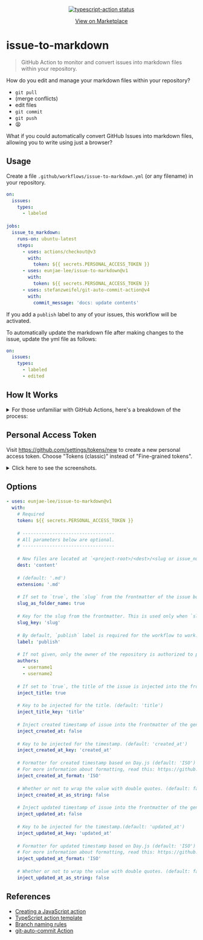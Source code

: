 <p align="center">
  <a href="https://github.com/eunjae-lee/issue-to-markdown/actions"><img alt="typescript-action status" src="https://github.com/eunjae-lee/issue-to-markdown/workflows/build-test/badge.svg"></a>
</p>
<p align="center">
  <a href="https://github.com/marketplace/actions/issue-to-markdown">View on Marketplace</a>
</p>

# issue-to-markdown

> GitHub Action to monitor and convert issues into markdown files within your repository.

How do you edit and manage your markdown files within your repository?

- `git pull`
- (merge conflicts)
- edit files
- `git commit`
- `git push`
- 😫

What if you could automatically convert GitHub Issues into markdown files, allowing you to write using just a browser?

## Usage

Create a file `.github/workflows/issue-to-markdown.yml` (or any filename) in your repository.

```yml
on:
  issues:
    types:
      - labeled

jobs:
  issue_to_markdown:
    runs-on: ubuntu-latest
    steps:
      - uses: actions/checkout@v3
        with:
          token: ${{ secrets.PERSONAL_ACCESS_TOKEN }}
      - uses: eunjae-lee/issue-to-markdown@v1
        with:
          token: ${{ secrets.PERSONAL_ACCESS_TOKEN }}
      - uses: stefanzweifel/git-auto-commit-action@v4
        with:
          commit_message: 'docs: update contents'
```

If you add a `publish` label to any of your issues, this workflow will be activated.

To automatically update the markdown file after making changes to the issue, update the yml file as follows:

```yml
on:
  issues:
    types:
      - labeled
      - edited
```

## How It Works

<details>
<summary>
For those unfamiliar with GitHub Actions, here's a breakdown of the process:
</summary>

1. In this step, the repository is cloned. A personal access token must be provided as token to allow the workflow to commit and push changes to the remote.

```yml
- uses: actions/checkout@v3
  with:
    token: ${{ secrets.PERSONAL_ACCESS_TOKEN }}
```

2. In this step, the issue is transformed into a markdown file, located in its own folder (default location: `content/<slug or issue_number>/index.md`). The token is also necessary here.

```yml
- uses: eunjae-lee/issue-to-markdown@v1
  with:
    token: ${{ secrets.PERSONAL_ACCESS_TOKEN }}
```

3. In this step, changes are committed and pushed to the remote. For more information on customizing the commit, refer to [this](https://github.com/stefanzweifel/git-auto-commit-action).

```yml
- uses: stefanzweifel/git-auto-commit-action@v4
  with:
    commit_message: 'docs: update contents'
```

</details>

## Personal Access Token

Visit https://github.com/settings/tokens/new to create a new personal access token. Choose "Tokens (classic)" instead of "Fine-grained tokens".

<details>
<summary>
Click here to see the screenshots.
</summary>

### 1. Create a personal access token just like the screenshot at https://github.com/settings/tokens/new

![creating personal access token](./public/creating_personal_access_token.png)

### 2. Go to the Settings and add it into the Repository secrets.

![setting personal access token](./public/setting_personal_access_token.png)

</details>

## Options

```yml
- uses: eunjae-lee/issue-to-markdown@v1
  with:
    # Required
    token: ${{ secrets.PERSONAL_ACCESS_TOKEN }}

    # ----------------------------------
    # All parameters below are optional.
    # ----------------------------------

    # New files are located at `<project-root>/<dest>/<slug or issue_number>/index.md`. (default: 'content')
    dest: 'content'

    # (default: '.md')
    extension: '.md'

    # If set to `true`, the `slug` from the frontmatter of the issue body will be used as the folder name instead of `issue_number`. If set to `false`, only `issue_number` is used. (default: true)
    slug_as_folder_name: true

    # Key for the slug from the frontmatter. This is used only when `slug_as_folder_name` is `true`. (`slug` by default.)
    slug_key: 'slug'

    # By default, `publish` label is required for the workflow to work.
    label: 'publish'

    # If not given, only the owner of the repository is authorized to perform this Action. Otherwise, it will fail.
    authors:
      - username1
      - username2

    # If set to `true`, the title of the issue is injected into the frontmatter of the generated file. (default: true)
    inject_title: true

    # Key to be injected for the title. (default: 'title')
    inject_title_key: 'title'

    # Inject created timestamp of issue into the frontmatter of the generated file. (default: false)
    inject_created_at: false

    # Key to be injected for the timestamp. (default: 'created_at')
    inject_created_at_key: 'created_at'

    # Formatter for created timestamp based on Day.js (default: 'ISO')
    # For more information about formatting, read this: https://github.com/iamkun/dayjs/
    inject_created_at_format: 'ISO'

    # Whether or not to wrap the value with double quotes. (default: false)
    inject_created_at_as_string: false

    # Inject updated timestamp of issue into the frontmatter of the generated file. (default: false)
    inject_updated_at: false

    # Key to be injected for the timestamp.(default: 'updated_at')
    inject_updated_at_key: 'updated_at'

    # Formatter for updated timestamp based on Day.js (default: 'ISO')
    # For more information about formatting, read this: https://github.com/iamkun/dayjs/
    inject_updated_at_format: 'ISO'

    # Whether or not to wrap the value with double quotes. (default: false)
    inject_updated_at_as_string: false
```

## References

- [Creating a JavaScript action](https://docs.github.com/en/actions/creating-actions/creating-a-javascript-action)
- [TypeScript action template](https://github.com/actions/typescript-action)
- [Branch naming rules](https://github.com/deepakputhraya/action-pr-title)
- [git-auto-commit Action](https://github.com/stefanzweifel/git-auto-commit-action)
